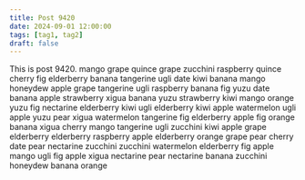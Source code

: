 ```yaml
---
title: Post 9420
date: 2024-09-01 12:00:00
tags: [tag1, tag2]
draft: false
---
```

This is post 9420.
mango
grape
quince
grape
zucchini
raspberry
quince
cherry
fig
elderberry
banana
tangerine
ugli
date
kiwi
banana
mango
honeydew
apple
grape
tangerine
ugli
raspberry
banana
fig
yuzu
date
banana
apple
strawberry
xigua
banana
yuzu
strawberry
kiwi
mango
orange
yuzu
fig
nectarine
elderberry
kiwi
ugli
elderberry
kiwi
apple
watermelon
ugli
apple
yuzu
pear
xigua
watermelon
tangerine
fig
elderberry
apple
fig
orange
banana
xigua
cherry
mango
tangerine
ugli
zucchini
kiwi
apple
grape
elderberry
elderberry
raspberry
apple
elderberry
orange
grape
pear
cherry
date
pear
nectarine
zucchini
zucchini
watermelon
elderberry
fig
apple
mango
ugli
fig
apple
xigua
nectarine
pear
nectarine
banana
zucchini
honeydew
banana
orange
